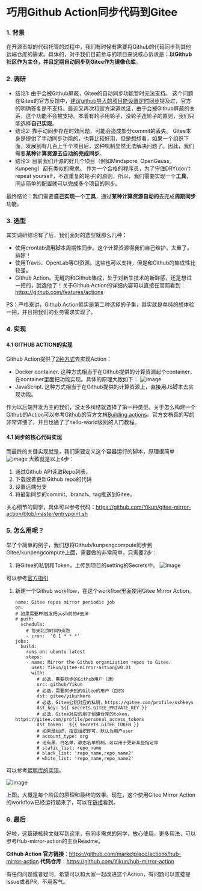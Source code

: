 # 巧用Github Action同步代码到Gitee

### 1. 背景

在开源贡献的代码托管的过程中，我们有时候有需要将Github的代码同步到其他远端仓库的需求。具体的，对于我们目前参与的项目来说核心诉求是：**以Github社区作为主仓，并且定期自动同步到Gitee作为镜像仓库**。

### 2. 调研

- 结论1: 由于会被Github屏蔽，Gitee的自动同步功能暂时无法支持。
  这个问题在Gitee的官方反馈中，[建议github导入的项目能设置定时同步](https://gitee.com/oschina/git-osc/issues/IKH12)提及过，官方的明确答复是不支持。最近又再次和官方渠道求证，由于会被Github屏蔽的关系，这个功能不会被支持。本着有轮子用轮子，没轮子造轮子的原则，我们只能选择**自己实现**。
- 结论2: 靠手动同步存在时效问题，可能会造成部分commit的丢失。
  Gitee本身是提供了手动同步功能的，也算比较好用，但是想想看，如果一个组织下面，发展到有几百上千个项目后，这种机制显然无法解决问题了。因此，我们需要**某种计算资源去自动的完成同步**。
- 结论3: 目前我们开源的好几个项目（例如Mindspore, OpenGauss, Kunpeng）都有类似的需求。
  作为一个合格的程序员，为了守住DRY(don’t repeat yourself，不造重复的轮子)的原则，所以，我们需要实现一个**工具**，同步简单的配置就可以完成多个项目的同步。

最终结论：我们需要**自己实现**一个**工具**，通过**某种计算资源自动的**去完成**周期同步**功能。



### 3. 选型

其实调研结论有了后，我们面对的选型就那么几种：

- 使用crontab调用脚本周期性同步。这个计算资源得我们自己维护，太重了。排除！
- 使用Travis、OpenLab等CI资源。这些也可以支持，但是和Github的集成性比较差。
- Github Action。无缝的和Github集成，处于对新生技术的新鲜感，还是想试一把的，就选他了！关于Github Action的详细内容可以直接在官网看到：https://github.com/features/actions

PS：严格来讲，Github Action其实是第二种选择的子集，其实就是单纯的想体验一把，并且把我们的业务需求实现了。

### 4. 实现

#### 4.1 GITHUB ACTION的实现

Github Action提供了[2种方式](https://help.github.com/en/actions/automating-your-workflow-with-github-actions/about-actions#types-of-actions)去实现Action：

- Docker container. 这种方式相当于在Github提供的计算资源起个container，在container里面把功能实现。具体的原理大致如下：
  ![image](https://user-images.githubusercontent.com/1736354/72601545-9482fa00-3950-11ea-849a-6788b7a7df2f.png)
- JavaScript. 这种方式相当于在Github提供的计算资源上，直接用JS脚本去实现功能。

作为以后端开发为主的我们，没太多纠结就选择了第一种类型。关于怎么构建一个Github的Action可以参考Github的官方文档[Building actions](https://help.github.com/en/actions/automating-your-workflow-with-github-actions/building-actions)。官方文档真的写的非常详细了，并且也通了了hello-world级别的入门教程。

#### 4.1 同步的核心代码实现

而最终的关键实现就是，我们需要定义这个容器运行的脚本，原理很简单：
![image](https://user-images.githubusercontent.com/1736354/72602279-fa23b600-3951-11ea-986e-d48446465a40.png)
大致就是以上4步：

1. 通过Github API读取Repo列表。
2. 下载或者更新Github repo的代码
3. 设置远端分支
4. 将最新同步的commit、branch、tag推送到Gitee。

关心细节的同学，具体可以参考代码：https://github.com/Yikun/gitee-mirror-action/blob/master/entrypoint.sh

### 5. 怎么用呢？

举了个简单的例子，我们想将Github/kunpengcompute同步到Gitee/kunpengcompute上面，需要做的非常简单，只需要2步：

1. 将Gitee的私钥和Token，上传到项目的setting的Secrets中。
   ![image](https://user-images.githubusercontent.com/1736354/72600755-33a6f200-394f-11ea-832d-331c222a0b4e.png)

可以参考[官方指引](https://help.github.com/en/actions/automating-your-workflow-with-github-actions/creating-and-using-encrypted-secrets#creating-encrypted-secrets)

1. 新建一个Github workflow，在这个workflow里面使用Gitee Mirror Action。

   ```
   name: Gitee repos mirror periodic job
   on:
   # 如果需要PR触发把push前的#去掉
   # push:
     schedule:
       # 每天北京时间9点跑
       - cron:  '0 1 * * *'
   jobs:
     build:
       runs-on: ubuntu-latest
       steps:
       - name: Mirror the Github organization repos to Gitee.
         uses: Yikun/gitee-mirror-action@v0.01
         with:
           # 必选，需要同步的Github用户（源）
           src: github/Yikun
           # 必选，需要同步到的Gitee的用户（目的）
           dst: gitee/yikunkero
           # 必选，Gitee公钥对应的私钥，https://gitee.com/profile/sshkeys
           dst_key: ${{ secrets.GITEE_PRIVATE_KEY }}
           # 必选，Gitee对应的用于创建仓库的token，https://gitee.com/profile/personal_access_tokens
           dst_token:  ${{ secrets.GITEE_TOKEN }}
           # 如果是组织，指定组织即可，默认为用户user
           # account_type: org
           # 还有黑、白名单，静态名单机制，可以用于更新某些指定库
           # static_list: repo_name
           # black_list: 'repo_name,repo_name2'
           # white_list: 'repo_name,repo_name2'
   ```

可以参考[鲲鹏库的实现](https://github.com/kunpengcompute/Kunpeng/blob/master/.github/workflows/gitee-repos-mirror.yml)。

![image](https://user-images.githubusercontent.com/1736354/72601756-fa6f8180-3950-11ea-9be2-c6c37210fc3b.png)

上图，大概是每个阶段的原理和最终的效果。现在，这个使用Gitee Mirror Action的workflow已经运行起来了，可以在[链接](https://github.com/kunpengcompute/Kunpeng/actions)看到。

### 6. 最后

好啦，这篇硬核软文就写到这里，有同步需求的同学，放心使用。更多用法，可以参考Hub-mirror-action的主页Readme。

**Github Action 官方链接**：https://github.com/marketplace/actions/hub-mirror-action
**代码仓库**：https://github.com/Yikun/hub-mirror-action

有任何问题或者疑问，希望可以和大家一起改进这个Action，有问题可以直接提Issue或者PR，不用客气。